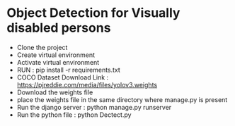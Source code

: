# Object Detection for Visually disabled persons


* Clone the project
* Create virtual environment
* Activate virtual environment
* RUN : pip install -r requirements.txt
* COCO Dataset Download Link : https://pjreddie.com/media/files/yolov3.weights
* Download the weights file
* place the weights file in the same directory where manage.py is present
* Run the django server : python manage.py runserver
* Run the python file : python Dectect.py

